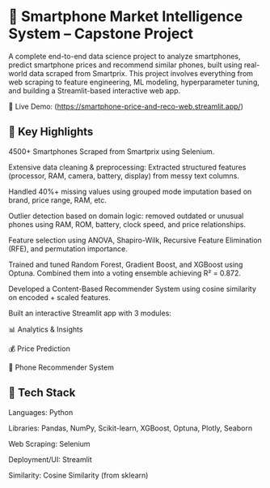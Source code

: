 # 📱 Smartphone Market Intelligence System – Capstone Project

A complete end-to-end data science project to analyze smartphones, predict smartphone prices and recommend similar phones, built using real-world data scraped from Smartprix. This project involves everything from web scraping to feature engineering, ML modeling, hyperparameter tuning, and building a Streamlit-based interactive web app.

🔗 Live Demo: (https://smartphone-price-and-reco-web.streamlit.app/)

## 🚀 Key Highlights
4500+ Smartphones Scraped from Smartprix using Selenium.

Extensive data cleaning & preprocessing: Extracted structured features (processor, RAM, camera, battery, display) from messy text columns.

Handled 40%+ missing values using grouped mode imputation based on brand, price range, RAM, etc.

Outlier detection based on domain logic: removed outdated or unusual phones using RAM, ROM, battery, clock speed, and price relationships.

Feature selection using ANOVA, Shapiro-Wilk, Recursive Feature Elimination (RFE), and permutation importance.

Trained and tuned Random Forest, Gradient Boost, and XGBoost using Optuna. Combined them into a voting ensemble achieving R² = 0.872.

Developed a Content-Based Recommender System using cosine similarity on encoded + scaled features.

Built an interactive Streamlit app with 3 modules:

📊 Analytics & Insights

💰 Price Prediction

🤝 Phone Recommender System


## 🧠 Tech Stack

Languages: Python

Libraries: Pandas, NumPy, Scikit-learn, XGBoost, Optuna, Plotly, Seaborn

Web Scraping: Selenium

Deployment/UI: Streamlit

Similarity: Cosine Similarity (from sklearn)
